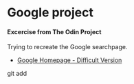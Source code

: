 <h1>Google project</h1>
<h4>Excercise from The Odin Project</h4>
<p>Trying to recreate the Google searchpage.</p>
<ul><li><a href="https://juanp-alvarez.github.io/google-homepage-hard/" rel="nofollow">Google Homepage - Difficult Version</a></li></ul>
git add